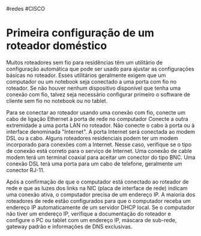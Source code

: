 #redes #CISCO
# Primeira configuração de um roteador doméstico

Muitos roteadores sem fio para residências têm um utilitário de configuração automática que pode ser usado para ajustar as configurações básicas no roteador. Esses utilitários geralmente exigem que um computador ou um notebook seja conectado a uma porta com fio no roteador. Se não houver nenhum dispositivo disponível que tenha uma conexão com fio, talvez seja necessário configurar primeiro o software de cliente sem fio no notebook ou no tablet.

Para se conectar ao roteador usando uma conexão com fio, conecte um cabo de ligação Ethernet à porta de rede no computador Conecte a outra extremidade a uma porta LAN no roteador. Não conecte o cabo à porta ou à interface denominada "Internet". A porta Internet será conectada ao modem DSL ou a cabo. Alguns roteadores residenciais podem ter um modem incorporado para conexões com a Internet. Nesse caso, verifique se o tipo de conexão está correto para o serviço de Internet. Uma conexão de cable modem terá um terminal coaxial para aceitar um conector do tipo BNC. Uma conexão DSL terá uma porta para um cabo de telefone, geralmente um conector RJ-11.

Após a confirmação de que o computador está conectado ao roteador de rede e que as luzes dos links na NIC (placa de interface de rede) indicam uma conexão ativa, o computador precisa de um endereço IP. A maioria dos roteadores de rede estão configurados para que o computador receba um endereço IP automaticamente de um servidor DHCP local. Se o computador não tiver um endereço IP, verifique a documentação do roteador e configure o PC ou tablet com um endereço IP, máscara de sub-rede, gateway padrão e informações de DNS exclusivas.
































